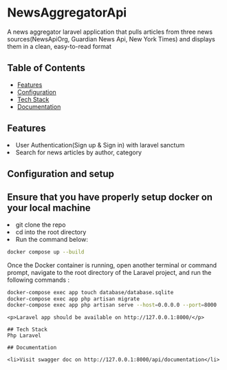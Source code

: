 # NewsAggregatorApi
 A news aggregator laravel application that pulls articles from three news sources(NewsApiOrg, Guardian News Api, New York Times) and displays them in a clean, easy-to-read format

## Table of Contents

* [Features](#Features)
* [Configuration](#Configuration)
* [Tech Stack](#Tech%Stack)
* [Documentation](#Documentation)

## Features
<li> User Authentication(Sign up & Sign in) with laravel sanctum</li>
<li>Search for news articles by author, category </li>



## Configuration and setup
<h2>Ensure that you have properly setup docker on your local machine</h2>
<li>git clone the repo</li>
<li>cd into the root directory</li>
<li>Run the command below:</li>

```bash
docker compose up --build 
```
<p>Once the Docker container is running, open another terminal or command prompt, navigate to the root directory of the Laravel project, and run the following commands :</p>

```bash
docker-compose exec app touch database/database.sqlite
docker-compose exec app php artisan migrate
docker-compose exec app php artisan serve --host=0.0.0.0 --port=8000
```

```
<p>Laravel app should be available on http://127.0.0.1:8000/</p>

## Tech Stack
Php Laravel

## Documentation

<li>Visit swagger doc on http://127.0.0.1:8000/api/documentation</li>
